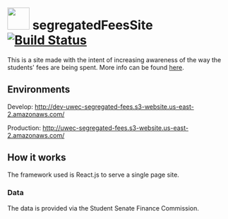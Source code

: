 # <img src="https://raw.githubusercontent.com/UWEC-ITC/segregatedFeesSite/master/public/favicon.ico" width="50" height="50"/> segregatedFeesSite [![Build Status](https://travis-ci.com/UWEC-ITC/segregatedFeesSite.svg?branch=master)](https://travis-ci.com/UWEC-ITC/segregatedFeesSite)


This is a site made with the intent of increasing awareness of the way the students' fees are being spent. More info can be found [here](https://www.uwec.edu/Busoff/studentfinancials/segfee.htm).

## Environments
Develop: http://dev-uwec-segregated-fees.s3-website.us-east-2.amazonaws.com/

Production: http://uwec-segregated-fees.s3-website.us-east-2.amazonaws.com/

## How it works
The framework used is React.js to serve a single page site.

### Data
The data is provided via the Student Senate Finance Commission.
